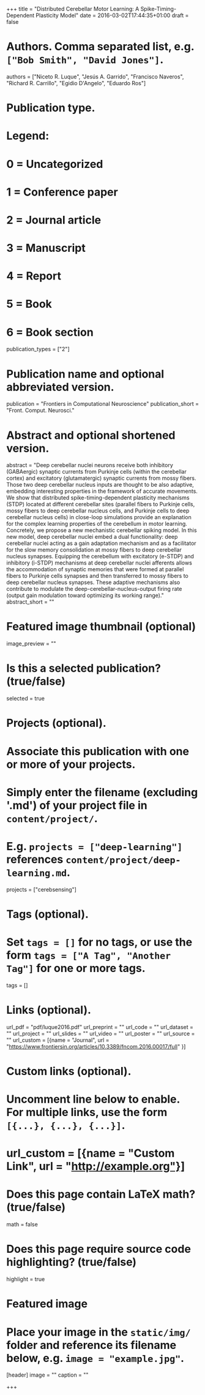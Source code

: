 +++
title = "Distributed Cerebellar Motor Learning: A Spike-Timing-Dependent Plasticity Model"
date = 2016-03-02T17:44:35+01:00
draft = false

# Authors. Comma separated list, e.g. `["Bob Smith", "David Jones"]`.
authors = ["Niceto R. Luque", "Jesús A. Garrido", "Francisco Naveros", "Richard R. Carrillo", "Egidio D'Angelo", "Eduardo Ros"]

# Publication type.
# Legend:
# 0 = Uncategorized
# 1 = Conference paper
# 2 = Journal article
# 3 = Manuscript
# 4 = Report
# 5 = Book
# 6 = Book section
publication_types = ["2"]

# Publication name and optional abbreviated version.
publication = "Frontiers in Computational Neuroscience"
publication_short = "Front. Comput. Neurosci."

# Abstract and optional shortened version.
abstract = "Deep cerebellar nuclei neurons receive both inhibitory (GABAergic) synaptic currents from Purkinje cells (within the cerebellar cortex) and excitatory (glutamatergic) synaptic currents from mossy fibers. Those two deep cerebellar nucleus inputs are thought to be also adaptive, embedding interesting properties in the framework of accurate movements. We show that distributed spike-timing-dependent plasticity mechanisms (STDP) located at different cerebellar sites (parallel fibers to Purkinje cells, mossy fibers to deep cerebellar nucleus cells, and Purkinje cells to deep cerebellar nucleus cells) in close-loop simulations provide an explanation for the complex learning properties of the cerebellum in motor learning. Concretely, we propose a new mechanistic cerebellar spiking model. In this new model, deep cerebellar nuclei embed a dual functionality: deep cerebellar nuclei acting as a gain adaptation mechanism and as a facilitator for the slow memory consolidation at mossy fibers to deep cerebellar nucleus synapses. Equipping the cerebellum with excitatory (e-STDP) and inhibitory (i-STDP) mechanisms at deep cerebellar nuclei afferents allows the accommodation of synaptic memories that were formed at parallel fibers to Purkinje cells synapses and then transferred to mossy fibers to deep cerebellar nucleus synapses. These adaptive mechanisms also contribute to modulate the deep-cerebellar-nucleus-output firing rate (output gain modulation toward optimizing its working range)."
abstract_short = ""

# Featured image thumbnail (optional)
image_preview = ""

# Is this a selected publication? (true/false)
selected = true

# Projects (optional).
#   Associate this publication with one or more of your projects.
#   Simply enter the filename (excluding '.md') of your project file in `content/project/`.
#   E.g. `projects = ["deep-learning"]` references `content/project/deep-learning.md`.
projects = ["cerebsensing"]

# Tags (optional).
#   Set `tags = []` for no tags, or use the form `tags = ["A Tag", "Another Tag"]` for one or more tags.
tags = []

# Links (optional).
url_pdf = "pdf/luque2016.pdf"
url_preprint = ""
url_code = ""
url_dataset = ""
url_project = ""
url_slides = ""
url_video = ""
url_poster = ""
url_source = ""
url_custom = [{name = "Journal", url = "https://www.frontiersin.org/articles/10.3389/fncom.2016.00017/full" }]

# Custom links (optional).
#   Uncomment line below to enable. For multiple links, use the form `[{...}, {...}, {...}]`.
# url_custom = [{name = "Custom Link", url = "http://example.org"}]

# Does this page contain LaTeX math? (true/false)
math = false

# Does this page require source code highlighting? (true/false)
highlight = true

# Featured image
# Place your image in the `static/img/` folder and reference its filename below, e.g. `image = "example.jpg"`.
[header]
image = ""
caption = ""

+++

